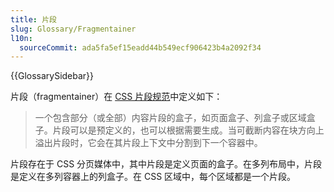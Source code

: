 ```yaml
---
title: 片段
slug: Glossary/Fragmentainer
l10n:
  sourceCommit: ada5fa5ef15eadd44b549ecf906423b4a2092f34
---
```


{{GlossarySidebar}}

片段（fragmentainer）在 [CSS 片段规范](https://www.w3.org/TR/css-break-3/)中定义如下：

> 一个包含部分（或全部）内容片段的盒子，如页面盒子、列盒子或区域盒子。片段可以是预定义的，也可以根据需要生成。当可截断内容在块方向上溢出片段时，它会在其片段上下文中分割到下一个容器中。

片段存在于 CSS 分页媒体中，其中片段是定义页面的盒子。在多列布局中，片段是定义在多列容器上的列盒子。在 CSS 区域中，每个区域都是一个片段。
